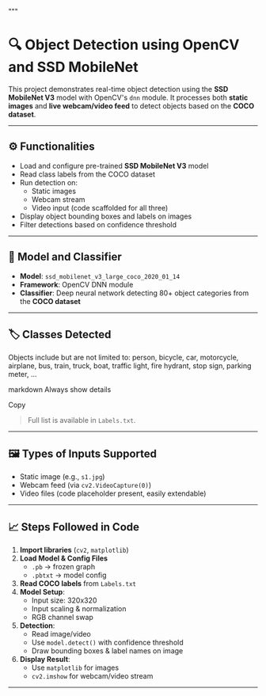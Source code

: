 """
# 🔍 Object Detection using OpenCV and SSD MobileNet

This project demonstrates real-time object detection using the **SSD MobileNet V3** model with OpenCV's `dnn` module. It processes both **static images** and **live webcam/video feed** to detect objects based on the **COCO dataset**.

---


## ⚙️ Functionalities

- Load and configure pre-trained **SSD MobileNet V3** model
- Read class labels from the COCO dataset
- Run detection on:
  - Static images
  - Webcam stream
  - Video input (code scaffolded for all three)
- Display object bounding boxes and labels on images
- Filter detections based on confidence threshold

---

## 🧠 Model and Classifier

- **Model**: `ssd_mobilenet_v3_large_coco_2020_01_14`
- **Framework**: OpenCV DNN module
- **Classifier**: Deep neural network detecting 80+ object categories from the **COCO dataset**

---

## 🏷️ Classes Detected

Objects include but are not limited to:
person, bicycle, car, motorcycle, airplane, bus, train, truck,
boat, traffic light, fire hydrant, stop sign, parking meter, ...

markdown
Always show details

Copy

> Full list is available in `Labels.txt`.

---

## 🖼️ Types of Inputs Supported

- Static image (e.g., `s1.jpg`)
- Webcam feed (via `cv2.VideoCapture(0)`)
- Video files (code placeholder present, easily extendable)

---

## 📈 Steps Followed in Code

1. **Import libraries** (`cv2`, `matplotlib`)
2. **Load Model & Config Files**
   - `.pb` → frozen graph
   - `.pbtxt` → model config
3. **Read COCO labels** from `Labels.txt`
4. **Model Setup**:
   - Input size: 320x320
   - Input scaling & normalization
   - RGB channel swap
5. **Detection**:
   - Read image/video
   - Use `model.detect()` with confidence threshold
   - Draw bounding boxes & label names on image
6. **Display Result**:
   - Use `matplotlib` for images
   - `cv2.imshow` for webcam/video stream

---

